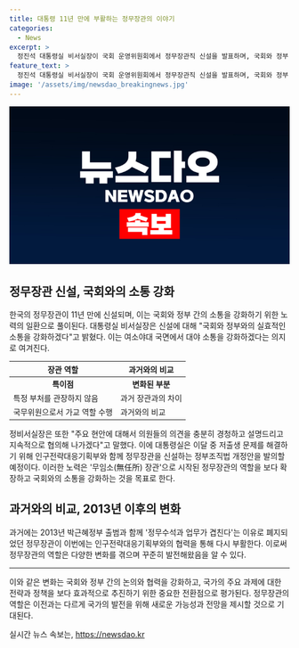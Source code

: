 ```yaml
---
title: 대통령 11년 만에 부활하는 정무장관의 이야기
categories:
  - News
excerpt: >
  정진석 대통령실 비서실장이 국회 운영위원회에서 정무장관직 신설을 발표하며, 국회와 정부 간의 소통 강화를 강조했습니다. 새로운 정무장관은 국무위원으로, 대야 소통을 강조하며 의회 의견을 경청하고 협의할 예정이며, 이는 이달 중 발의 예정인 정부조직법 개정안을 통해 구체화될 것으로 예상됩니다. 이로써 11년 만에 다시 부활하는 정무장관직은 대통령실의 저출생 문제에 대한 대응을 강화하는 한편, 국회와의 커뮤니케이션을 강화하는 의지가 뚜렷하게 드러났습니다.
feature_text: >
  정진석 대통령실 비서실장이 국회 운영위원회에서 정무장관직 신설을 발표하며, 국회와 정부 간의 소통 강화를 강조했습니다. 새로운 정무장관은 국무위원으로, 대야 소통을 강조하며 의회 의견을 경청하고 협의할 예정이며, 이는 이달 중 발의 예정인 정부조직법 개정안을 통해 구체화될 것으로 예상됩니다. 이로써 11년 만에 다시 부활하는 정무장관직은 대통령실의 저출생 문제에 대한 대응을 강화하는 한편, 국회와의 커뮤니케이션을 강화하는 의지가 뚜렷하게 드러났습니다.
image: '/assets/img/newsdao_breakingnews.jpg'
---
```


<p><img src="/assets/img/newsdao_breakingnews.jpg" alt="ontimetimes 속보" /></p>

<h2 data-ke-size="size26">정무장관 신설, 국회와의 소통 강화</h2>

<p data-ke-size="size16">한국의 정무장관이 11년 만에 신설되며, 이는 국회와 정부 간의 소통을 강화하기 위한 노력의 일환으로 풀이된다. 대통령실 비서실장은 신설에 대해 "국회와 정부와의 실효적인 소통을 강화하겠다"고 밝혔다. 이는 여소야대 국면에서 대야 소통을 강화하겠다는 의지로 여겨진다.</p>

<table>
    <thead>
        <tr>
            <th>장관 역할</th>
            <th>과거와의 비교</th>
        </tr>
    </thead>
    <tbody>
        <tr>
            <td style="text-align: center; height: 17px;"><b>특이점</b></td>
            <td style="text-align: center; height: 17px;"><b>변화된 부분</b></td>
        </tr>
        <tr>
            <td>특정 부처를 관장하지 않음</td>
            <td>과거 장관과의 차이</td>
        </tr>
        <tr>
            <td>국무위원으로서 가교 역할 수행</td>
            <td>과거와의 비교</td>
        </tr>
    </tbody>
</table>

<p data-ke-size="size16">정비서실장은 또한 "주요 현안에 대해서 의원들의 의견을 충분히 경청하고 설명드리고 지속적으로 협의해 나가겠다"고 말했다. 이에 대통령실은 이달 중 저출생 문제를 해결하기 위해 인구전략대응기획부와 함께 정무장관을 신설하는 정부조직법 개정안을 발의할 예정이다. 이러한 노력은 '무임소(無任所) 장관'으로 시작된 정무장관의 역할을 보다 확장하고 국회와의 소통을 강화하는 것을 목표로 한다.</p>

<h2 data-ke-size="size26">과거와의 비교, 2013년 이후의 변화</h2>

<p data-ke-size="size16">과거에는 2013년 박근혜정부 출범과 함께 '정무수석과 업무가 겹친다'는 이유로 폐지되었던 정무장관이 이번에는 인구전략대응기획부와의 협력을 통해 다시 부활한다. 이로써 정무장관의 역할은 다양한 변화를 겪으며 꾸준히 발전해왔음을 알 수 있다.</p>

<hr>

<p data-ke-size="size16">이와 같은 변화는 국회와 정부 간의 논의와 협력을 강화하고, 국가의 주요 과제에 대한 전략과 정책을 보다 효과적으로 추진하기 위한 중요한 전환점으로 평가된다. 정무장관의 역할은 이전과는 다르게 국가의 발전을 위해 새로운 가능성과 전망을 제시할 것으로 기대된다.</p>
실시간 뉴스 속보는, <a href="https://newsdao.kr" rel="dofollow">https://newsdao.kr</a>


